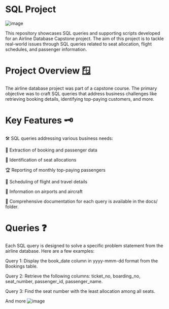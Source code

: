 # SQL Project

![image](https://github.com/user-attachments/assets/2b30ede9-2ee6-4808-9189-89c0ffcc61c3)



This repository showcases SQL queries and supporting scripts developed for an Airline Database Capstone project. The aim of this project is to tackle real-world issues through SQL queries related to seat allocation, flight schedules, and passenger information.

# Project Overview 🪟
The airline database project was part of a capstone course. The primary objective was to craft SQL queries that address business challenges like retrieving booking details, identifying top-paying customers, and more.

# Key Features 🗝️
🛠️ SQL queries addressing various business needs:

📝 Extraction of booking and passenger data

💺 Identification of seat allocations

🏆 Reporting of monthly top-paying passengers

📅 Scheduling of flight and travel details

🏢 Information on airports and aircraft

📑 Comprehensive documentation for each query is available in the docs/ folder.

# Queries ❓
Each SQL query is designed to solve a specific problem statement from the airline database. Here are a few examples:

Query 1: Display the book_date column in yyyy-mmm-dd format from the Bookings table.

Query 2: Retrieve the following columns: ticket_no, boarding_no, seat_number, passenger_id, passenger_name.

Query 3: Find the seat number with the least allocation among all seats.

And more
![image](https://github.com/user-attachments/assets/9d77fc82-1096-474b-94f3-d9d51f8eb4b0)

